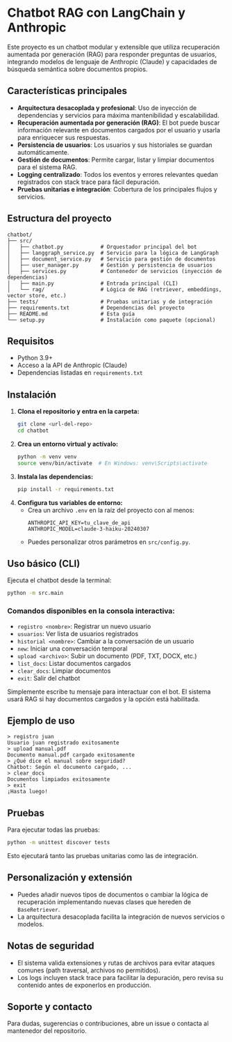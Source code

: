 # Chatbot RAG con LangChain y Anthropic

Este proyecto es un chatbot modular y extensible que utiliza recuperación aumentada por generación (RAG) para responder preguntas de usuarios, integrando modelos de lenguaje de Anthropic (Claude) y capacidades de búsqueda semántica sobre documentos propios.

## Características principales

- **Arquitectura desacoplada y profesional**: Uso de inyección de dependencias y servicios para máxima mantenibilidad y escalabilidad.
- **Recuperación aumentada por generación (RAG)**: El bot puede buscar información relevante en documentos cargados por el usuario y usarla para enriquecer sus respuestas.
- **Persistencia de usuarios**: Los usuarios y sus historiales se guardan automáticamente.
- **Gestión de documentos**: Permite cargar, listar y limpiar documentos para el sistema RAG.
- **Logging centralizado**: Todos los eventos y errores relevantes quedan registrados con stack trace para fácil depuración.
- **Pruebas unitarias e integración**: Cobertura de los principales flujos y servicios.

## Estructura del proyecto

```
chatbot/
├── src/
│   ├── chatbot.py            # Orquestador principal del bot
│   ├── langgraph_service.py  # Servicio para la lógica de LangGraph
│   ├── document_service.py   # Servicio para gestión de documentos
│   ├── user_manager.py       # Gestión y persistencia de usuarios
│   ├── services.py           # Contenedor de servicios (inyección de dependencias)
│   ├── main.py               # Entrada principal (CLI)
│   └── rag/                  # Lógica de RAG (retriever, embeddings, vector store, etc.)
├── tests/                    # Pruebas unitarias y de integración
├── requirements.txt          # Dependencias del proyecto
├── README.md                 # Esta guía
└── setup.py                  # Instalación como paquete (opcional)
```

## Requisitos

- Python 3.9+
- Acceso a la API de Anthropic (Claude)
- Dependencias listadas en `requirements.txt`

## Instalación

1. **Clona el repositorio y entra en la carpeta:**
   ```bash
   git clone <url-del-repo>
   cd chatbot
   ```
2. **Crea un entorno virtual y actívalo:**
   ```bash
   python -m venv venv
   source venv/bin/activate  # En Windows: venv\Scripts\activate
   ```
3. **Instala las dependencias:**
   ```bash
   pip install -r requirements.txt
   ```
4. **Configura tus variables de entorno:**
   - Crea un archivo `.env` en la raíz del proyecto con al menos:
     ```env
     ANTHROPIC_API_KEY=tu_clave_de_api
     ANTHROPIC_MODEL=claude-3-haiku-20240307
     ```
   - Puedes personalizar otros parámetros en `src/config.py`.

## Uso básico (CLI)

Ejecuta el chatbot desde la terminal:

```bash
python -m src.main
```

### Comandos disponibles en la consola interactiva:

- `registro <nombre>`: Registrar un nuevo usuario
- `usuarios`: Ver lista de usuarios registrados
- `historial <nombre>`: Cambiar a la conversación de un usuario
- `new`: Iniciar una conversación temporal
- `upload <archivo>`: Subir un documento (PDF, TXT, DOCX, etc.)
- `list_docs`: Listar documentos cargados
- `clear_docs`: Limpiar documentos
- `exit`: Salir del chatbot

Simplemente escribe tu mensaje para interactuar con el bot. El sistema usará RAG si hay documentos cargados y la opción está habilitada.

## Ejemplo de uso

```text
> registro juan
Usuario juan registrado exitosamente
> upload manual.pdf
Documento manual.pdf cargado exitosamente
> ¿Qué dice el manual sobre seguridad?
Chatbot: Según el documento cargado, ...
> clear_docs
Documentos limpiados exitosamente
> exit
¡Hasta luego!
```

## Pruebas

Para ejecutar todas las pruebas:

```bash
python -m unittest discover tests
```

Esto ejecutará tanto las pruebas unitarias como las de integración.

## Personalización y extensión

- Puedes añadir nuevos tipos de documentos o cambiar la lógica de recuperación implementando nuevas clases que hereden de `BaseRetriever`.
- La arquitectura desacoplada facilita la integración de nuevos servicios o modelos.

## Notas de seguridad

- El sistema valida extensiones y rutas de archivos para evitar ataques comunes (path traversal, archivos no permitidos).
- Los logs incluyen stack trace para facilitar la depuración, pero revisa su contenido antes de exponerlos en producción.

## Soporte y contacto

Para dudas, sugerencias o contribuciones, abre un issue o contacta al mantenedor del repositorio.